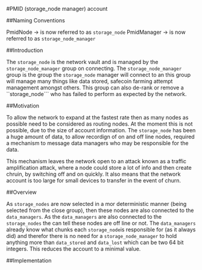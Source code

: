 #PMID (storage_node manager) account

##Naming Conventions

PmidNode  -> is now referred to as ```storage_node``` 
PmidManager -> is now referred to as ```storage_node_manager```

##Introduction

The ```storage_node``` is the network vault and is managed by the ```storage_node_manager``` group on connecting. The ```storage_node_manager``` group is the group the ```storage_node``` manager will connect to an this group will manage many things like data stored, safecoin farming attempt management amongst others. This group can also de-rank or remove a ``storage_node``` who has failed to perform as expected by the network.

##Motivation

To allow the network to expand at the fastest rate then as many nodes as possible need to be considered as routing nodes. At the moment this is not possible, due to the size of account information. The ```storage_node``` has been a huge amount of data, to allow recordign of on and off line nodes, required a mechanism to message data managers who may be responsible for the data.

This mechanism leaves the network open to an attack known as a traffic amplification attack, where a node could store a lot of info and then create chruin, by switching off and on quickly. It also means that the network account is too large for small devices to transfer in the event of churn.

##Overview

As ```storage_nodes``` are now selected in a mor deterministic manner (being selected from the close group), then these nodes are also connected to the ```data_managers```. As the ```data_managers``` are also connected to the ```storage_nodes``` the can tell these nodes are off line or not. The ```data_managers``` already know what chunks each ```storage_node```is responsible for (as it always did) and therefor there is no need for a ```storage_node_manager``` to hold anything more than ```data_stored``` and ```data_lost``` which can be two 64 bit integers. This reduces the account to a minimal value. 


##Implementation
